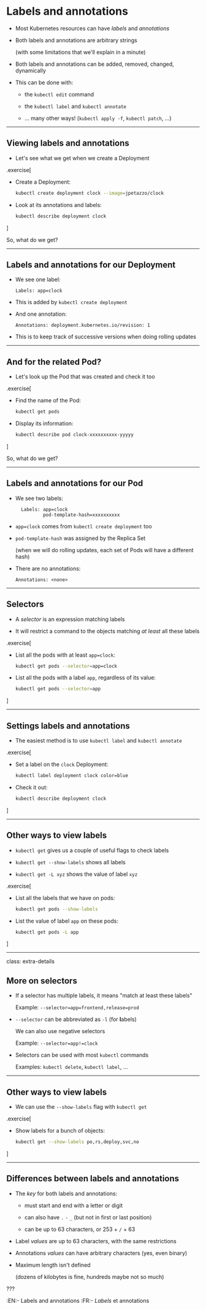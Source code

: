 # Labels and annotations

- Most Kubernetes resources can have *labels* and *annotations*

- Both labels and annotations are arbitrary strings

  (with some limitations that we'll explain in a minute)

- Both labels and annotations can be added, removed, changed, dynamically

- This can be done with:

  - the `kubectl edit` command

  - the `kubectl label` and `kubectl annotate`

  - ... many other ways! (`kubectl apply -f`, `kubectl patch`, ...)

---

## Viewing labels and annotations

- Let's see what we get when we create a Deployment

.exercise[

- Create a Deployment:
  ```bash
  kubectl create deployment clock --image=jpetazzo/clock
  ```

- Look at its annotations and labels:
  ```bash
  kubectl describe deployment clock
  ```

]

So, what do we get?

---

## Labels and annotations for our Deployment

- We see one label:
  ```
  Labels: app=clock
  ```

- This is added by `kubectl create deployment`

- And one annotation:
  ```
  Annotations: deployment.kubernetes.io/revision: 1
  ```

- This is to keep track of successive versions when doing rolling updates

---

## And for the related Pod?

- Let's look up the Pod that was created and check it too

.exercise[

- Find the name of the Pod:
  ```bash
  kubectl get pods
  ```

- Display its information:
  ```bash
  kubectl describe pod clock-xxxxxxxxxx-yyyyy
  ```

]

So, what do we get?

---

## Labels and annotations for our Pod

- We see two labels:
  ```
    Labels: app=clock
            pod-template-hash=xxxxxxxxxx
  ```

- `app=clock` comes from `kubectl create deployment` too

- `pod-template-hash` was assigned by the Replica Set

  (when we will do rolling updates, each set of Pods will have a different hash)

- There are no annotations:
  ```
  Annotations: <none>
  ```

---

## Selectors

- A *selector* is an expression matching labels

- It will restrict a command to the objects matching *at least* all these labels

.exercise[

- List all the pods with at least `app=clock`:
  ```bash
  kubectl get pods --selector=app=clock
  ```

- List all the pods with a label `app`, regardless of its value:
  ```bash
  kubectl get pods --selector=app
  ```

]

---

## Settings labels and annotations

- The easiest method is to use `kubectl label` and `kubectl annotate`

.exercise[

- Set a label on the `clock` Deployment:
  ```bash
  kubectl label deployment clock color=blue
  ```

- Check it out:
  ```bash
  kubectl describe deployment clock
  ```

]

---

## Other ways to view labels

- `kubectl get` gives us a couple of useful flags to check labels

- `kubectl get --show-labels` shows all labels

- `kubectl get -L xyz` shows the value of label `xyz`

.exercise[

- List all the labels that we have on pods:
  ```bash
  kubectl get pods --show-labels
  ```

- List the value of label `app` on these pods:
  ```bash
  kubectl get pods -L app
  ```

]

---

class: extra-details

## More on selectors

- If a selector has multiple labels, it means "match at least these labels"

  Example: `--selector=app=frontend,release=prod`

- `--selector` can be abbreviated as `-l` (for **l**abels)

  We can also use negative selectors

  Example: `--selector=app!=clock`

- Selectors can be used with most `kubectl` commands

  Examples: `kubectl delete`, `kubectl label`, ...

---

## Other ways to view labels

- We can use the `--show-labels` flag with `kubectl get`

.exercise[

- Show labels for a bunch of objects:
  ```bash
  kubectl get --show-labels po,rs,deploy,svc,no
  ```

]

---

## Differences between labels and annotations

- The *key* for both labels and annotations:

  - must start and end with a letter or digit

  - can also have `.` `-` `_` (but not in first or last position)

  - can be up to 63 characters, or 253 + `/` + 63

- Label *values* are up to 63 characters, with the same restrictions

- Annotations *values* can have arbitrary characters (yes, even binary)

- Maximum length isn't defined

  (dozens of kilobytes is fine, hundreds maybe not so much)

???

:EN:- Labels and annotations
:FR:- *Labels* et annotations
